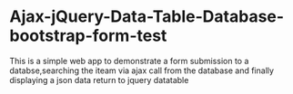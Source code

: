 # Ajax-jQuery-Data-Table-Database-bootstrap-form-test
This is a simple web app to demonstrate a form submission to a databse,searching the iteam via ajax call from the database and finally displaying a json data return to jquery datatable  
